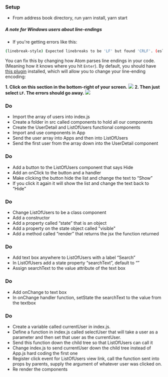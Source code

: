 ### Setup
* From address book directory, run yarn install, yarn start


##### A note for Windows users about line-endings
- If you're getting errors like this:

```bash
(linebreak-style) Expected linebreaks to be 'LF' but found 'CRLF'. (eslint)
```
You can fix this by changing how Atom parses line endings in your code. (Meaning how it knows where you hit `Enter`).
By default, you should have [this plugin](https://github.com/atom/line-ending-selector) installed, which will allow you to change your line-ending encoding:

**1. Click on this section in the bottom-right of your screen.**
![](https://cloud.githubusercontent.com/assets/1305617/9274149/6b317568-4293-11e5-83ba-614a6c0d9890.png)
**2. Then just select `LF`. The errors should go away.**
![](https://cloud.githubusercontent.com/assets/1305617/9273907/2be5c136-4291-11e5-94af-65ece408eb12.png)
### Do
* Import the array of users into index.js
* Create a folder in src called components to hold all our components
* Create the UserDetail and ListOfUsers functional components
* Import and use components in App
* Send the user array into Apps and then into ListOfUsers
* Send the first user from the array down into the UserDetail component

### Do
* Add a button to the ListOfUsers component that says Hide
* Add an onClick to the button and a handler
* Make clicking the button hide the list and change the text to “Show”
* If you click it again it will show the list and change the text back to “Hide”

### Do
* Change ListOfUsers to be a class component
* Add a constructor
* Add a property called “state” that is an object
* Add a property on the state object called "visible"
* Add a method called “render” that returns the jsx the function returned

### Do
* Add text box anywhere to ListOfUsers with a label “Search”
* In ListOfUsers add a state property “searchText”, default to “”
* Assign searchText to the value attribute of the text box

### Do
* Add onChange to text box
* In onChange handler function, setState the searchText to the value from the textbox

### Do
* Create a variable called currentUser in index.js. 
* Define a function in index.js called selectUser that will take a user as a parameter and then set that user as the currentUser.
* Send this function down the child tree so that ListOfUsers can call it
* Change index.js to send currentUser down the child tree instead of App.js hard coding the first one
* Register click event for ListOfUsers view link, call the function sent into props by parents, supply the argument of whatever user was clicked on.
* Re render the components


